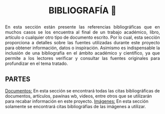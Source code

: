 #    <p align="center"> BIBLIOGRAFÍA 📄</p>

<p align="justify"> En esta sección están presente las referencias bibliográficas que en muchos casos se los encuentra al final de un trabajo académico, libro, artículo o cualquier otro tipo de documento escrito. Por lo cual, esta sección proporciona a detalles sobre las fuentes utilizadas durante este proyecto para obtener información, datos o inspiración. Asimismo es indispensable la inclusión de una bibliografía  en el ámbito académico y científico, ya que permite a los lectores verificar y consultar las fuentes originales para profundizar en el tema tratado. </p>


## PARTES
[Documentos:]() En esta sección se encontrará todas las citas bibliográficas de documentos, artículos, pawinas wb, videos, entre otros que se utilizarán para recabar información en este proyecto.
[Imágenes:]() En esta sección solamente se encontrará citas bibliográfias de las imágenes a utilizar.





